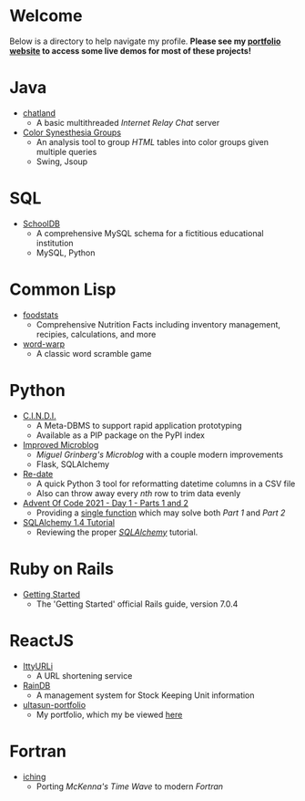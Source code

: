 # Welcome
Below is a directory to help navigate my profile.  **Please see my [portfolio website](https://ultasun-portfolio.herokuapp.com/) to access some live demos for most of these projects!**

# Java
- [chatland](https://github.com/ultasun/chatland)
  - A basic multithreaded *Internet Relay Chat* server
- [Color Synesthesia Groups](https://github.com/ultasun/ColorSynesthesiaGroups)
  - An analysis tool to group *HTML* tables into color groups given multiple queries
  - Swing, Jsoup

# SQL
- [SchoolDB](https://github.com/ultasun/schooldb)
  - A comprehensive MySQL schema for a fictitious educational institution
  - MySQL, Python

# Common Lisp
- [foodstats](https://github.com/ultasun/foodstats)
  - Comprehensive Nutrition Facts including inventory management, recipies, calculations, and more
- [word-warp](https://github.com/ultasun/word-warp)
  - A classic word scramble game

# Python
- [C.I.N.D.I.](https://github.com/ultasun/cindi)
  - A Meta-DBMS to support rapid application prototyping
  - Available as a PIP package on the PyPI index
- [Improved Microblog](https://github.com/ultasun/miguel_mega_flask#improvements-from-the-original-microblog)
  - *Miguel Grinberg's* *Microblog* with a couple modern improvements
  - Flask, SQLAlchemy
- [Re-date](https://github.com/ultasun/re-date)
  - A quick Python 3 tool for reformatting datetime columns in a CSV file
  - Also can throw away every *nth* row to trim data evenly
- [Advent Of Code 2021 - Day 1 - Parts 1 and 2](https://github.com/ultasun/adventofcode.com-2021-day-1)
  - Providing a [single function](https://github.com/ultasun/adventofcode.com-2021-day-1/blob/main/solution.py#L13) which may solve both *Part 1* and *Part 2* 
- [SQLAlchemy 1.4 Tutorial](https://github.com/ultasun/sqlalchemy_1.4_tutorial)
  - Reviewing the proper [*SQLAlchemy*](https://sqlalchemy.org) tutorial.

# Ruby on Rails
- [Getting Started](https://github.com/ultasun/getting_started_with_rails-7.0.4)
  - The 'Getting Started' official Rails guide, version 7.0.4
  
# ReactJS
- [IttyURLi](https://github.com/ultasun/ittyurli)
  - A URL shortening service
- [RainDB](https://github.com/ultasun/raindb-react)
  - A management system for Stock Keeping Unit information
- [ultasun-portfolio](https://github.com/ultasun/ultasun-react-portfolio)
  - My portfolio, which my be viewed [here](https://ultasun-portfolio.herokuapp.com/)

# Fortran
- [iching](https://github.com/ultasun/iching)
  - Porting *McKenna's Time Wave* to modern *Fortran*
